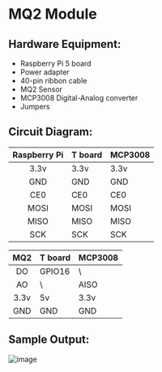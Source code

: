 # MQ2 Module #

## Hardware Equipment:

- Raspberry Pi 5 board
- Power adapter
- 40-pin ribbon cable
- MQ2 Sensor
- MCP3008 Digital-Analog converter
- Jumpers

## Circuit Diagram:
| Raspberry Pi | T board | MCP3008 |
| :----------: | ------- | ------- |
|     3.3v     | 3.3v    | 3.3v    |
|     GND      | GND     | GND     |
|     CE0      | CE0     | CE0     |
|     MOSI     | MOSI    | MOSI    |
|     MISO     | MISO    | MISO    |
|     SCK      | SCK     | SCK     |

| MQ2  | T board | MCP3008 |
| :--: | ------- | ------- |
|  DO  | GPIO16  | \       |
|  AO  | \       | AISO    |
| 3.3v | 5v      | 3.3v    |
| GND  | GND     | GND     |



## Sample Output:
![image](https://github.com/user-attachments/assets/3f568e36-cea9-4f2f-963b-1ea952466f6a)

